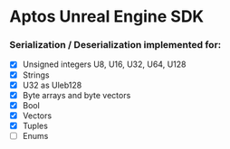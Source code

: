 # Aptos Unreal Engine SDK
### Serialization / Deserialization implemented for:
- [x] Unsigned integers U8, U16, U32, U64, U128
- [x] Strings
- [x] U32 as Uleb128
- [x] Byte arrays and byte vectors
- [x] Bool
- [x] Vectors
- [x] Tuples
- [ ] Enums
